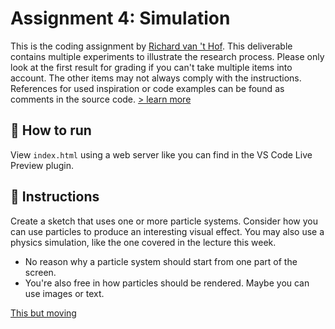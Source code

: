 # Assignment 4: Simulation
This is the coding assignment by [Richard van 't Hof](https://www.therichard.space). This deliverable contains multiple experiments to illustrate the research process. Please only look at the first result for grading if you can't take multiple items into account. The other items may not always comply with the instructions. References for used inspiration or code examples can be found as comments in the source code.
[> learn more](notes.md)

## 🚀 How to run
View `index.html` using a web server like you can find in the VS Code Live Preview plugin.

## 📄 Instructions
Create a sketch that uses one or more particle systems.
Consider how you can use particles to produce an interesting visual effect.
You may also use a physics simulation, like the one covered in the lecture this week.

- No reason why a particle system should start from one part of the screen.
- You're also free in how particles should be rendered. Maybe you can use images or text.

[This but moving]('assets/sample.png')